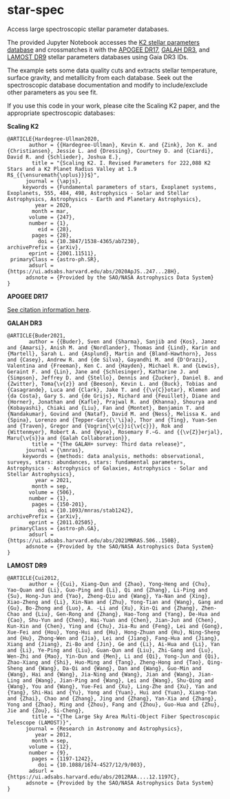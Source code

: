 # star-spec
Access large spectroscopic stellar parameter databases.

The provided Jupyter Notebook accesses the [K2 stellar parameters database](https://ui.adsabs.harvard.edu/abs/2020ApJS..247...28H/abstract) and crossmatches it with the [APOGEE DR17](https://www.sdss4.org/dr17/irspec/), [GALAH DR3](https://www.galah-survey.org/dr3/overview/), and [LAMOST DR9](http://www.lamost.org/dr9/) stellar parameters databases using Gaia DR3 IDs.

The example sets some data quality cuts and extracts stellar temperature, surface gravity, and metallicity from each database. Seek out the spectroscopic database documentation and modify to include/exclude other parameters as you see fit.

If you use this code in your work, please cite the Scaling K2 paper, and the appropriate spectroscopic databases:

**Scaling K2**
```
@ARTICLE{Hardegree-Ullman2020,
       author = {{Hardegree-Ullman}, Kevin K. and {Zink}, Jon K. and {Christiansen}, Jessie L. and {Dressing}, Courtney D. and {Ciardi}, David R. and {Schlieder}, Joshua E.},
        title = "{Scaling K2. I. Revised Parameters for 222,088 K2 Stars and a K2 Planet Radius Valley at 1.9 R$_{{\ensuremath{\oplus}}}$}",
      journal = {\apjs},
     keywords = {Fundamental parameters of stars, Exoplanet systems, Exoplanets, 555, 484, 498, Astrophysics - Solar and Stellar Astrophysics, Astrophysics - Earth and Planetary Astrophysics},
         year = 2020,
        month = mar,
       volume = {247},
       number = {1},
          eid = {28},
        pages = {28},
          doi = {10.3847/1538-4365/ab7230},
archivePrefix = {arXiv},
       eprint = {2001.11511},
 primaryClass = {astro-ph.SR},
       adsurl = {https://ui.adsabs.harvard.edu/abs/2020ApJS..247...28H},
      adsnote = {Provided by the SAO/NASA Astrophysics Data System}
}
```

**APOGEE DR17**

[See citation information here](https://www.sdss4.org/collaboration/citing-sdss/).

**GALAH DR3**
```
@ARTICLE{Buder2021,
       author = {{Buder}, Sven and {Sharma}, Sanjib and {Kos}, Janez and {Amarsi}, Anish M. and {Nordlander}, Thomas and {Lind}, Karin and {Martell}, Sarah L. and {Asplund}, Martin and {Bland-Hawthorn}, Joss and {Casey}, Andrew R. and {de Silva}, Gayandhi M. and {D'Orazi}, Valentina and {Freeman}, Ken C. and {Hayden}, Michael R. and {Lewis}, Geraint F. and {Lin}, Jane and {Schlesinger}, Katharine J. and {Simpson}, Jeffrey D. and {Stello}, Dennis and {Zucker}, Daniel B. and {Zwitter}, Toma{\v{z}} and {Beeson}, Kevin L. and {Buck}, Tobias and {Casagrande}, Luca and {Clark}, Jake T. and {{\v{C}}otar}, Klemen and {da Costa}, Gary S. and {de Grijs}, Richard and {Feuillet}, Diane and {Horner}, Jonathan and {Kafle}, Prajwal R. and {Khanna}, Shourya and {Kobayashi}, Chiaki and {Liu}, Fan and {Montet}, Benjamin T. and {Nandakumar}, Govind and {Nataf}, David M. and {Ness}, Melissa K. and {Spina}, Lorenzo and {Tepper-Garc{\'\i}a}, Thor and {Ting}, Yuan-Sen and {Traven}, Gregor and {Vogrin{\v{c}}i{\v{c}}}, Rok and {Wittenmyer}, Robert A. and {Wyse}, Rosemary F.~G. and {{\v{Z}}erjal}, Maru{\v{s}}a and {Galah Collaboration}},
        title = "{The GALAH+ survey: Third data release}",
      journal = {\mnras},
     keywords = {methods: data analysis, methods: observational, surveys, stars: abundances, stars: fundamental parameters, Astrophysics - Astrophysics of Galaxies, Astrophysics - Solar and Stellar Astrophysics},
         year = 2021,
        month = sep,
       volume = {506},
       number = {1},
        pages = {150-201},
          doi = {10.1093/mnras/stab1242},
archivePrefix = {arXiv},
       eprint = {2011.02505},
 primaryClass = {astro-ph.GA},
       adsurl = {https://ui.adsabs.harvard.edu/abs/2021MNRAS.506..150B},
      adsnote = {Provided by the SAO/NASA Astrophysics Data System}
}
```

**LAMOST DR9**
```
@ARTICLE{Cui2012,
       author = {{Cui}, Xiang-Qun and {Zhao}, Yong-Heng and {Chu}, Yao-Quan and {Li}, Guo-Ping and {Li}, Qi and {Zhang}, Li-Ping and {Su}, Hong-Jun and {Yao}, Zheng-Qiu and {Wang}, Ya-Nan and {Xing}, Xiao-Zheng and {Li}, Xin-Nan and {Zhu}, Yong-Tian and {Wang}, Gang and {Gu}, Bo-Zhong and {Luo}, A. -Li and {Xu}, Xin-Qi and {Zhang}, Zhen-Chao and {Liu}, Gen-Rong and {Zhang}, Hao-Tong and {Yang}, De-Hua and {Cao}, Shu-Yun and {Chen}, Hai-Yuan and {Chen}, Jian-Jun and {Chen}, Kun-Xin and {Chen}, Ying and {Chu}, Jia-Ru and {Feng}, Lei and {Gong}, Xue-Fei and {Hou}, Yong-Hui and {Hu}, Hong-Zhuan and {Hu}, Ning-Sheng and {Hu}, Zhong-Wen and {Jia}, Lei and {Jiang}, Fang-Hua and {Jiang}, Xiang and {Jiang}, Zi-Bo and {Jin}, Ge and {Li}, Ai-Hua and {Li}, Yan and {Li}, Ye-Ping and {Liu}, Guan-Qun and {Liu}, Zhi-Gang and {Lu}, Wen-Zhi and {Mao}, Yin-Dun and {Men}, Li and {Qi}, Yong-Jun and {Qi}, Zhao-Xiang and {Shi}, Huo-Ming and {Tang}, Zheng-Hong and {Tao}, Qing-Sheng and {Wang}, Da-Qi and {Wang}, Dan and {Wang}, Guo-Min and {Wang}, Hai and {Wang}, Jia-Ning and {Wang}, Jian and {Wang}, Jian-Ling and {Wang}, Jian-Ping and {Wang}, Lei and {Wang}, Shu-Qing and {Wang}, You and {Wang}, Yue-Fei and {Xu}, Ling-Zhe and {Xu}, Yan and {Yang}, Shi-Hai and {Yu}, Yong and {Yuan}, Hui and {Yuan}, Xiang-Yan and {Zhai}, Chao and {Zhang}, Jing and {Zhang}, Yan-Xia and {Zhang}, Yong and {Zhao}, Ming and {Zhou}, Fang and {Zhou}, Guo-Hua and {Zhu}, Jie and {Zou}, Si-Cheng},
        title = "{The Large Sky Area Multi-Object Fiber Spectroscopic Telescope (LAMOST)}",
      journal = {Research in Astronomy and Astrophysics},
         year = 2012,
        month = sep,
       volume = {12},
       number = {9},
        pages = {1197-1242},
          doi = {10.1088/1674-4527/12/9/003},
       adsurl = {https://ui.adsabs.harvard.edu/abs/2012RAA....12.1197C},
      adsnote = {Provided by the SAO/NASA Astrophysics Data System}
}
```
